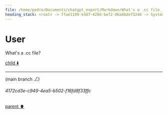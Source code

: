 ```yaml
---
file: /home/pedro/Documents/chatgpt_export/Markdown/What's a .cc file_.md
heading_stack: <root> -> ffae1199-e3d7-428d-bef2-0ba6bdef3246 -> System -> 7fc83a87-2a74-4a2a-b7b7-70ee3febc9b6 -> System -> aaa2d2a3-eb22-4a1a-8055-b0dcebc34ecf -> User
---
```

# User

What's a .cc file?

[child ⬇️](#4172cd3e-c949-4ea5-b502-f16fd8f33ffc)

---

(main branch ⎇)
###### 4172cd3e-c949-4ea5-b502-f16fd8f33ffc
[parent ⬆️](#aaa2d2a3-eb22-4a1a-8055-b0dcebc34ecf)
